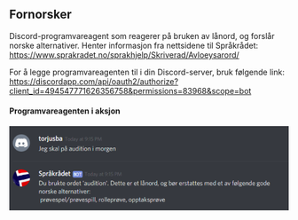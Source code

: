 ## Fornorsker ##
Discord-programvareagent som reagerer på bruken av lånord, og forslår norske alternativer.
Henter informasjon fra nettsidene til Språkrådet:
https://www.sprakradet.no/sprakhjelp/Skriverad/Avloeysarord/


For å legge programvareagenten til i din Discord-server, bruk følgende link:
https://discordapp.com/api/oauth2/authorize?client_id=494547771626356758&permissions=83968&scope=bot



#### Programvareagenten i aksjon ####
![Bilde](bilder/Boteksempel.PNG)
